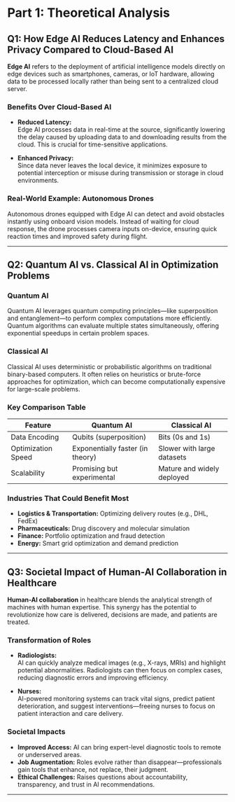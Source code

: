 # Part 1: Theoretical Analysis

## Q1: How Edge AI Reduces Latency and Enhances Privacy Compared to Cloud-Based AI

**Edge AI** refers to the deployment of artificial intelligence models directly on edge devices such as smartphones, cameras, or IoT hardware, allowing data to be processed locally rather than being sent to a centralized cloud server.

### Benefits Over Cloud-Based AI

- **Reduced Latency:**  
  Edge AI processes data in real-time at the source, significantly lowering the delay caused by uploading data to and downloading results from the cloud. This is crucial for time-sensitive applications.

- **Enhanced Privacy:**  
  Since data never leaves the local device, it minimizes exposure to potential interception or misuse during transmission or storage in cloud environments.

### Real-World Example: Autonomous Drones

Autonomous drones equipped with Edge AI can detect and avoid obstacles instantly using onboard vision models. Instead of waiting for cloud response, the drone processes camera inputs on-device, ensuring quick reaction times and improved safety during flight.

---

## Q2: Quantum AI vs. Classical AI in Optimization Problems

### Quantum AI

Quantum AI leverages quantum computing principles—like superposition and entanglement—to perform complex computations more efficiently. Quantum algorithms can evaluate multiple states simultaneously, offering exponential speedups in certain problem spaces.

### Classical AI

Classical AI uses deterministic or probabilistic algorithms on traditional binary-based computers. It often relies on heuristics or brute-force approaches for optimization, which can become computationally expensive for large-scale problems.

### Key Comparison Table

| Feature            | Quantum AI                      | Classical AI                   |
|-------------------|----------------------------------|--------------------------------|
| Data Encoding      | Qubits (superposition)           | Bits (0s and 1s)               |
| Optimization Speed | Exponentially faster (in theory) | Slower with large datasets     |
| Scalability        | Promising but experimental       | Mature and widely deployed     |

### Industries That Could Benefit Most

- **Logistics & Transportation:** Optimizing delivery routes (e.g., DHL, FedEx)
- **Pharmaceuticals:** Drug discovery and molecular simulation
- **Finance:** Portfolio optimization and fraud detection
- **Energy:** Smart grid optimization and demand prediction

---

## Q3: Societal Impact of Human-AI Collaboration in Healthcare

**Human-AI collaboration** in healthcare blends the analytical strength of machines with human expertise. This synergy has the potential to revolutionize how care is delivered, decisions are made, and patients are treated.

### Transformation of Roles

- **Radiologists:**  
  AI can quickly analyze medical images (e.g., X-rays, MRIs) and highlight potential abnormalities. Radiologists can then focus on complex cases, reducing diagnostic errors and improving efficiency.

- **Nurses:**  
  AI-powered monitoring systems can track vital signs, predict patient deterioration, and suggest interventions—freeing nurses to focus on patient interaction and care delivery.

### Societal Impacts

- **Improved Access:** AI can bring expert-level diagnostic tools to remote or underserved areas.
- **Job Augmentation:** Roles evolve rather than disappear—professionals gain tools that enhance, not replace, their judgment.
- **Ethical Challenges:** Raises questions about accountability, transparency, and trust in AI recommendations.

---

